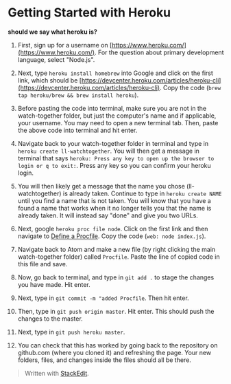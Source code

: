 
# Getting Started with Heroku
**should we say what heroku is?**

1. First, sign up for a username on [https://www.heroku.com/](https://www.heroku.com/). For the question about primary development language, select "Node.js".
2. Next, type `heroku install homebrew` into Google and click on the first link, which should be [https://devcenter.heroku.com/articles/heroku-cli](https://devcenter.heroku.com/articles/heroku-cli). Copy the code  (`
brew tap heroku/brew && brew install heroku
`).
3. Before pasting the code into terminal, make sure you are not in the watch-together folder, but just the computer's name and if applicable, your username. You may need to open a new terminal tab. Then, paste the above code into terminal and hit enter.
4. Navigate back to your watch-together folder in terminal and type in `heroku create ll-watchtogether`. You will then get a message in terminal that says `heroku: Press any key to open up the browser to login or q to exit:`. Press any key so you can confirm your heroku login. 
5. You will then likely get a message that the name you chose (ll-watchtogether) is already taken. Continue to type in `heroku create NAME` until you find a name that is not taken. You will know that you have a found a name that works when it no longer tells you that the name is already taken. It will instead say "done" and give you two URLs.
6. Next, google `heroku proc file node`. Click on the first link and then navigate to [Define a Procfile](https://devcenter.heroku.com/articles/getting-started-with-nodejs#define-a-procfile). Copy the code (`
web: node index.js
`).
7. Navigate back to Atom and make a new file (by right clicking the main watch-together folder) called `Procfile`. Paste the line of copied code in this file and save.
8. Now, go back to terminal, and type in `git add .` to stage the changes you have made. Hit enter.
9. Next, type in `git commit -m "added Procfile`. Then hit enter.
10. Then, type in `git push origin master`.  Hit enter. This should push the changes to the master.
11. Next, type in `git push heroku master`.

 
12. You can check that this has worked by going back to the repository on github.com (where you cloned it) and refreshing the page. Your new folders, files, and changes inside the files should all be there.
> Written with [StackEdit](https://stackedit.io/).
<!--stackedit_data:
eyJoaXN0b3J5IjpbLTgxNTIwMzI2OCwxOTU3MzEzNTI0LDk2ND
k1MzY5OSwtMTcyMTYxNDgyNCwtMTI3NDg4NTU3NiwtMTg4MTUx
MTQ4MiwxOTAxMjA4NjE4LDUwMDEyNTg3NywtMjA5Mjg5NDM5OC
w3MzA5OTgxMTZdfQ==
-->